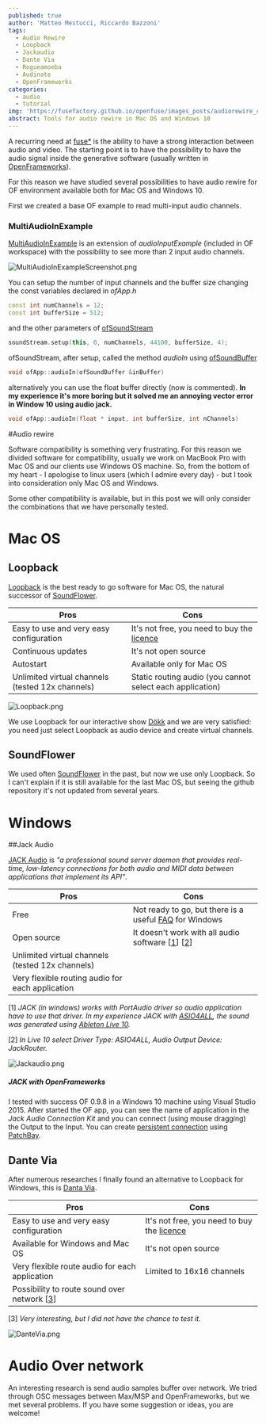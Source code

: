 ```yaml
---
published: true
author: 'Matteo Mestucci, Riccardo Bazzoni'
tags:
  - Audio Rewire
  - Loopback
  - Jackaudio
  - Dante Via
  - Rogueamoeba
  - Audinate
  - OpenFrameworks
categories:
  - audio
  - tutorial
img: 'https://fusefactory.github.io/openfuse/images_posts/audiorewire_cover.jpg'
abstract: Tools for audio rewire in Mac OS and Windows 10
---
```


A recurring need at [fuse*](http://www.fuseworks.it/) is the ability to have a strong interaction between audio and video. The starting point is to have the possibility to have the audio signal inside the generative software (usually written in [OpenFrameworks](http://openframeworks.cc/)).

For this reason we have studied several possibilities to have audio rewire for OF
environment available both for Mac OS and Windows 10.

First we created a base OF example to read multi-input audio channels.

### MultiAudioInExample

[MultiAudioInExample](https://github.com/fusefactory/MultiAudioInExample) is an extension of _audioInputExample_ (included in OF workspace) with the possibility to see more than 2 input audio channels.

![MultiAudioInExampleScreenshot.png]({{site.baseurl}}/images_posts/2018-04-20-MultiAudioInExampleScreenshot.png)


You can setup the number of input channels and the buffer size changing the const variables declared in _ofApp.h_
```c++
const int numChannels = 12;
const int bufferSize = 512;
```
and the other parameters of [ofSoundStream](http://openframeworks.cc/documentation/sound/ofSoundStream/)
```c++
soundStream.setup(this, 0, numChannels, 44100, bufferSize, 4);
```

ofSoundStream, after setup, called the method _audioIn_ using [ofSoundBuffer](http://openframeworks.cc/documentation/sound/ofSoundBuffer/)
```c++
void ofApp::audioIn(ofSoundBuffer &inBuffer)
```

alternatively you can use the float buffer directly (now is commented). **In my experience it's more boring but it solved me an annoying vector error in Window 10 using audio jack.**
```c++
void ofApp::audioIn(float * input, int bufferSize, int nChannels)
```

#Audio rewire

Software compatibility is something very frustrating. For this reason we divided software for compatibility, usually we work on MacBook Pro with Mac OS and our clients use Windows OS machine.
So, from the bottom of my heart - I apologise to linux users (which I admire every day) - but I took into consideration only Mac OS and Windows.

Some other compatibility is available, but in this post we will only consider the combinations that we have personally tested.


# Mac OS
## Loopback

[Loopback](https://rogueamoeba.com/loopback/) is the best ready to go software for Mac OS, the natural successor of [SoundFlower](https://rogueamoeba.com/freebies/soundflower/).

Pros | Cons
------------ | -------------
Easy to use and very easy configuration | It's not free, you need to buy the [licence](https://rogueamoeba.com/loopback/buy.php)
Continuous updates | It's not open source
Autostart | Available only for Mac OS
Unlimited virtual channels (tested 12x channels) | Static routing audio (you cannot select each application)

![Loopback.png]({{site.baseurl}}/images_posts/2018-04-20-loopback.png)


We use Loopback for our interactive show [Dökk](http://fuseworks.it/en/project/dokk-en/) and we are very satisfied: you need just select Loopback as audio device and create virtual channels.

## SoundFlower

We used often [SoundFlower](https://github.com/RogueAmoeba/Soundflower-Original) in the past, but now we use only Loopback. So I can't explain if it is still available for the last Mac OS, but seeing the github repository it's not updated from several years.


# Windows

##Jack Audio

[JACK Audio](http://jackaudio.org/) is _"a professional sound server daemon that provides real-time, low-latency connections for both audio and MIDI data between applications that implement its API"_.

Pros | Cons
------------ | -------------
Free | Not ready to go, but there is a useful [FAQ](http://jackaudio.org/faq/jack_on_windows.html) for Windows
Open source | It doesn't work with all audio software [[1]()] [[2]()]
Unlimited virtual channels (tested 12x channels) |
Very flexible routing audio for each application |

[1] _JACK (in windows) works with PortAudio driver so audio application have to use that driver. In my experience JACK with [ASIO4ALL](http://www.asio4all.org/), the sound was generated using [Ableton Live 10](https://www.ableton.com/en/live/)._

[2] _In Live 10 select Driver Type: ASIO4ALL, Audio Output Device: JackRouter._

![Jackaudio.png]({{site.baseurl}}/images_posts/2018-04-20-jackaudio.png)


##### JACK with OpenFrameworks

I tested with success OF 0.9.8 in a Windows 10 machine using Visual Studio 2015. After started the OF app, you can see the name of application in the _Jack Audio Connection Kit_ and you can connect (using mouse dragging) the Output to the Input. You can create [persistent connection](http://jackaudio.org/faq/persistent_connections.html) using [PatchBay](http://www.rncbc.org/drupal/node/76).


## Dante Via

After numerous researches I finally found an alternative to Loopback for Windows, this is [Danta Via](https://www.audinate.com/products/software/dante-via).

Pros | Cons
------------ | -------------
Easy to use and very easy configuration | It's not free, you need to buy the [licence](https://www.audinate.com/products/software/dante-via#getvia)
Available for Windows and Mac OS | It's not open source
Very flexible route audio for each application| Limited to 16x16 channels
Possibility to route sound over network [[3]()]  |

[3] _Very interesting, but I did not have the chance to test it._


![DanteVia.png]({{site.baseurl}}/images_posts/2018-04-20-dante-via.png)



# Audio Over network

An interesting research is send audio samples buffer over network. We tried through OSC messages between Max/MSP and OpenFrameworks, but we met several problems. If you have some suggestion or ideas, you are welcome!
